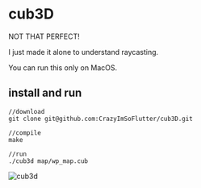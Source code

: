 # cub3D

NOT THAT PERFECT!

I just made it alone to understand raycasting.

You can run this only on MacOS.

## install and run

```
//download
git clone git@github.com:CrazyImSoFlutter/cub3D.git

//compile
make

//run
./cub3d map/wp_map.cub
```

![cub3d](https://user-images.githubusercontent.com/65299607/135287423-3d46b066-2be4-4511-bb1d-03d59bf0b6d1.gif)
